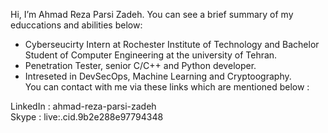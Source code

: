  Hi, I’m Ahmad Reza Parsi Zadeh.
 You can see a brief summary of my educcations and abilities below:
 - Cyberseucirty Intern at Rochester Institute of Technology and Bachelor Student of Computer Engineering at the university of Tehran.<br /> 
 - Penetration Tester, senior C/C++ and Python developer.<br />
 - Intreseted in DevSecOps, Machine Learning and Cryptoography.<br />
 You can contact with me via these links which are mentioned below :
 
  LinkedIn : ahmad-reza-parsi-zadeh<br />
  Skype : live:.cid.9b2e288e97794348

<!---
Ahmad-Reza-UT/Ahmad-Reza-UT is a ✨ special ✨ repository because its `README.md` (this file) appears on your GitHub profile.
You can click the Preview link to take a look at your changes.
--->
